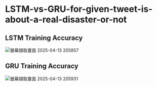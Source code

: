 # LSTM-vs-GRU-for-given-tweet-is-about-a-real-disaster-or-not

## LSTM Training Accuracy
![螢幕擷取畫面 2025-04-13 205857](https://github.com/user-attachments/assets/91898fd1-7985-4cb1-af1e-924a02bd0b79)

## GRU Training Accuracy
![螢幕擷取畫面 2025-04-13 205931](https://github.com/user-attachments/assets/7ee7fbeb-5af1-418b-aac1-dbfdda08d1fd)

